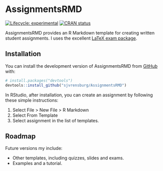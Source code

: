 
<!-- README.md is generated from README.Rmd. Please edit that file -->

# AssignmentsRMD

<!-- badges: start -->

[![Lifecycle:
experimental](https://img.shields.io/badge/lifecycle-experimental-orange.svg)](https://lifecycle.r-lib.org/articles/stages.html#experimental)
[![CRAN
status](https://www.r-pkg.org/badges/version/AssignmentsRMD)](https://CRAN.R-project.org/package=AssignmentsRMD)
<!-- badges: end -->

AssignmentsRMD provides an R Markdown template for creating written
student assignments. I uses the excellent [LaTeX exam
package](https://ctan.org/pkg/exam).

## Installation

You can install the development version of AssignmentsRMD from
[GitHub](https://github.com/) with:

``` r
# install.packages("devtools")
devtools::install_github("sjvrensburg/AssignmentsRMD")
```

In RStudio, after installation, you can create an assignment by
following these simple instructions:

1.  Select File > New File > R Markdown
2.  Select From Template
3.  Select assignment in the list of templates.

## Roadmap

Future versions my include:

-   Other templates, including quizzes, slides and exams.
-   Examples and a tutorial.
